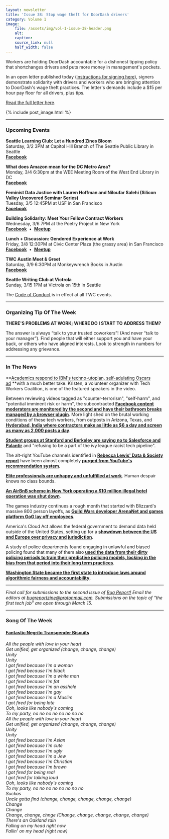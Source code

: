 ```yaml
---
layout: newsletter
title: 'Issue 38: Stop wage theft for DoorDash drivers'
category: Volume 1
image:
    file: /assets/img/vol-1-issue-38-header.png
    alt: 
    caption: 
    source_link: null
    half_width: false
---
```


<!-- Content imported from: https://mailchi.mp/e574e1f128a1/tech-workers-coalition-update-1333149?e=dbff030191 -->

Workers are holding DoorDash accountable for a dishonest tipping policy that shortchanges drivers and puts more money in management's pockets.

In an open letter published today ([instructions for signing here](https://medium.com/@anna.geiduschek/an-open-letter-from-tech-workers-to-doordash-dc387fdef0fe)), signers demonstrate solidarity with drivers and workers who are bringing attention to DoorDash's wage theft practices. The letter's demands&nbsp;include a $15 per hour pay floor for all drivers, plus tips.  

<!--excerpt-->

[Read the full letter here](https://medium.com/@anna.geiduschek/an-open-letter-from-tech-workers-to-doordash-dc387fdef0fe).&nbsp;

{% include post_image.html %}

***

###  Upcoming Events

 **Seattle Learning Club: Let a Hundred Zines Bloom**  
Saturday, 3/2 3PM at Capitol Hill Branch of The Seattle Public Library&nbsp;in Seattle  
[**Facebook**](https://www.facebook.com/events/380448649181217/)  
  
**What does Amazon mean for the DC Metro Area?**  
Monday, 3/4 6:30pm at the WEE Meeting Room of the West End Library in DC  
**[Facebook](https://www.facebook.com/events/276225486381423/)**  
  
**Feminist Data Justice with Lauren Hoffman and Niloufar Salehi (Silicon Valley Uncovered Seminar Series)&nbsp;**  
Tuesday, 3/5 12:45PM at USF in San Francisco  
[**Facebook**](https://www.facebook.com/events/379347799526488/)

**Building Solidarity: Meet Your Fellow Contract Workers**  
Wednesday, 3/6 7PM at the Poetry Project in New York  
[**Facebook**](https://t.co/mGB4oid3A1)&nbsp; •&nbsp; [**Meetup**](https://t.co/ZTIPdrFLhi)

**Lunch + Discussion: Gendered Experience at Work**  
Friday, 3/8 12:30PM at Civic Center Plaza (the grassy area) in San Francisco  
**[Facebook](https://www.facebook.com/events/365771140940506/)**&nbsp; •&nbsp; [**Meetup**](https://meetu.ps/e/GsSzW/3SQcb/f)

**TWC Austin Meet & Greet**  
Saturday, 3/9 6:30PM at Monkeywrench Books in Austin  
[**Facebook**](https://www.facebook.com/events/2011516612476148/)  
  
**Seattle Writing Club at Victrola&nbsp;**  
Sunday, 3/15 1PM at Victrola on 15th in Seattle

The [Code of Conduct](https://techworkerscoalition.org/community-guide/) is in effect at all TWC events.

***

###  Organizing Tip Of The Week

**THERE'S PROBLEMS AT WORK; WHERE DO I START TO ADDRESS THEM?**  
  
The answer is always “talk to your trusted coworkers”! (And never “talk to your manager”). Find people that will either support you and have your back, or others who have&nbsp;aligned interests. Look to strength in numbers for addressing any grievance.

***

###  In The News

**[Academics respond to IBM's techno-utopian, self-adulating Oscars ad](https://slate.com/technology/2019/03/joy-buolamwini-dear-tech-companies-ibm-oscars-ad.html)&nbsp;**with a much better take. Kristen, a volunteer organizer with Tech Workers Coalition, is one of the featured speakers in the video.

Between reviewing videos tagged as "counter-terrorism", "self-harm", and "potential imminent risk or harm", the subcontracted [**Facebook content moderators are monitored by the second and have their bathroom breaks managed by a browser plugin**](https://www.theverge.com/2019/2/25/18229714/cognizant-facebook-content-moderator-interviews-trauma-working-conditions-arizona). More light shed on the brutal working conditions of these tech workers, from outposts in Arizona, Texas, and [**Hyderabad, India where contractors make as little as $6 a day and screen as many as 2,000 posts a day**](https://www.reuters.com/article/us-facebook-content-india-feature-idUSKCN1QH15I).&nbsp;&nbsp;  
  
[**Student groups at Stanford and Berkeley are saying no to Salesforce and Palantir**](https://www.buzzfeednews.com/article/carolineodonovan/student-groups-protest-salesforce-palantir-ice-campus) and "refusing to be a part of the ivy league racist tech pipeline".  
  
The alt-right YouTube channels identified in **[Rebecca Lewis' Data & Society report](https://datasociety.net/wp-content/uploads/2018/09/DS_Alternative_Influence.pdf)** have been almost completely **[purged from YouTube's recommendation system](https://digitalsocialcontract.net/youtube-stops-recommending-alt-right-videos-6523ed6af60f).&nbsp;**  
  
[**Elite professionals are unhappy and unfulfilled at work**](https://www.nytimes.com/interactive/2019/02/21/magazine/elite-professionals-jobs-happiness.html). Human despair knows no class bounds.&nbsp;  
  
[**An AirBnB scheme in New York operating a $10 million illegal hotel operation was shut down**](https://www.nytimes.com/2019/02/23/nyregion/airbnb-nyc-law.html).  
  
The games industry continues a rough month that started with Blizzard's massive 800 person layoffs, as [**Guild Wars developer ArenaNet and games platform GoG lay off employees**](https://kotaku.com/facing-financial-pressures-gog-quietly-lays-off-at-lea-1832879826/amp).  
  
America's Cloud Act allows the federal government to demand data held outside of the United States, setting up for a [**showdown between the US and Europe over privacy and jurisdiction**](https://www.bloomberg.com/news/articles/2019-02-24/huawei-frightens-europe-s-data-protectors-america-does-too).  
  
A study of police departments found engaging in unlawful and biased policing found that many of them also [**used the data from their dirty policing periods to train their predictive policing models, locking in the bias from that period into their long term practices**](https://www.muckrock.com/news/archives/2019/feb/19/algorithms-ai-now-predictive-policing-paper/).  
  
[**Washington State became the first state to introduce laws around algorithmic fairness and accountability**](https://www.fastcompany.com/90302465/washington-introduces-landmark-algorithmic-accountability-laws).

***


_Final call for submissions to the second issue of [Bug Report!](https://archive.org/details/BugReportIssue1)&nbsp;Email the editors at bugreportzine@protonmail.com. Submissions on the topic of “the first tech job”&nbsp;are open&nbsp;through March 15._

***

###  Song Of The Week

#### [Fantastic Negrito Transgender Biscuits](https://youtu.be/OXl-FH9Jj28)

_All the people with love in your heart_  
_Get unified, get organized (change, change, change)_  
_Unity_  
_Unity_  
_I got fired because I'm a woman_  
_I got fired because I'm black_  
_I got fired because I'm a white man_  
_I got fired because I'm fat_  
_I got fired because I'm an asshole_  
_I got fired because I'm gay_  
_I got fired because I'm a Muslim_  
_I got fired for being late_  
_Ooh, looks like nobody's coming_  
_To my party, no no no no no no no no_  
_All the people with love in your heart_  
_Get unified, get organized (change, change, change)_  
_Unity_  
_Unity_  
_I got fired because I'm Asian_  
_I got fired because I'm cute_  
_I got fired because I'm ugly_  
_I got fired because I'm a Jew_  
_I got fired because I'm Christian_  
_I got fired because I'm brown_  
_I got fired for being real_  
_I got fired for talking loud_  
_Ooh, looks like nobody's coming_  
_To my party, no no no no no no no no_  
_Suckas_  
_Uncle gotta find (change, change, change, change, change)_  
_Change_  
_Change_  
_Change, change, chnge (Change, change, change, change, change)_  
_There's an Oakland rain_  
_Falling on my head right now_  
_Fallin' on my head (right now)_  
